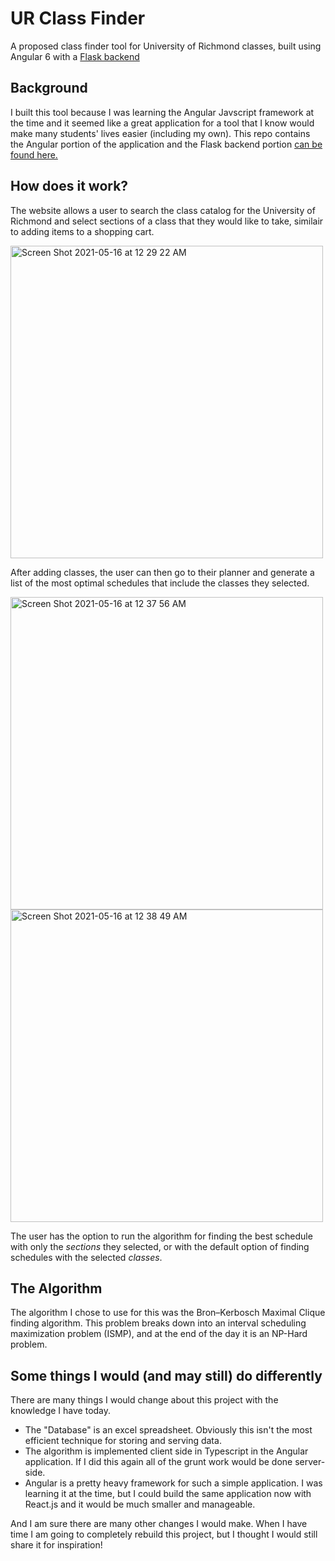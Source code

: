 # UR Class Finder

A proposed class finder tool for University of Richmond classes, built using Angular 6 with a <a href="https://github.com/jack-ditto/UR-Class-Finder-Flask-API">Flask backend</a>


## Background
I built this tool because I was learning the Angular Javscript framework at the time and it seemed like a great application for a tool that I know would make many students' lives easier (including my own). This repo contains the Angular portion of the application and the Flask backend portion <a href="https://github.com/jack-ditto/UR-Class-Finder-Flask-API">can be found here.</a>


## How does it work? 
The website allows a user to search the class catalog for the University of Richmond and select sections of a class that they would like to take, similair to adding items to a shopping cart. 

<img width="500" alt="Screen Shot 2021-05-16 at 12 29 22 AM" src="https://user-images.githubusercontent.com/31874647/118385646-ca84cc80-b5de-11eb-8385-aa45528757b5.png">

After adding classes, the user can then go to their planner and generate a list of the most optimal schedules that include the classes they selected. 

<img width="500" alt="Screen Shot 2021-05-16 at 12 37 56 AM" src="https://user-images.githubusercontent.com/31874647/118385661-f99b3e00-b5de-11eb-91a4-6ea5684e2879.png">

<img width="500" alt="Screen Shot 2021-05-16 at 12 38 49 AM" src="https://user-images.githubusercontent.com/31874647/118385671-19326680-b5df-11eb-8fb5-7d73dccaf26b.png">

The user has the option to run the algorithm for finding the best schedule with only the _sections_ they selected, or with the default option of finding schedules with the selected _classes_. 

## The Algorithm

The algorithm I chose to use for this was the Bron–Kerbosch Maximal Clique finding algorithm. This problem breaks down into an interval scheduling maximization problem (ISMP), and at the end of the day it is an NP-Hard problem. 

## Some things I would (and may still) do differently

There are many things I would change about this project with the knowledge I have today. 
- The "Database" is an excel spreadsheet. Obviously this isn't the most efficient technique for storing and serving data. 
- The algorithm is implemented client side in Typescript in the Angular application. If I did this again all of the grunt work would be done server-side. 
- Angular is a pretty heavy framework for such a simple application. I was learning it at the time, but I could build the same application now with React.js and it would be much smaller and manageable. 

And I am sure there are many other changes I would make. When I have time I am going to completely rebuild this project, but I thought I would still share it for inspiration!
